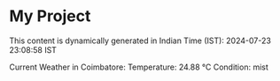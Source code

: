 # My Project

This content is dynamically generated in Indian Time (IST): 2024-07-23 23:08:58 IST


Current Weather in Coimbatore:
Temperature: 24.88 °C
Condition: mist
